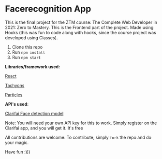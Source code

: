 # Facerecognition App

This is the final project for the ZTM course:
The Complete Web Developer in 2021: Zero to Mastery. This is the Frontend part of the project. Made using Hooks (this was fun to code along with hooks, since the course project was developed using Classes).

1. Clone this repo
2. Run `npm install`
3. Run `npm start`

**Libraries/framework used:**


[React](https://reactjs.org/)

[Tachyons](https://tachyons.io/)

[Particles](https://particles.js.org/)

**API's used:**

[Clarifai Face detection model](https://www.clarifai.com/models/ai-face-detection)

Note: You will need your own API key for this to work. Simply register on the Clarifai app, and you will get it. It's free

All contributions are welcome. To contribute, simply `fork` the repo and do your magic.

Have fun :)))
